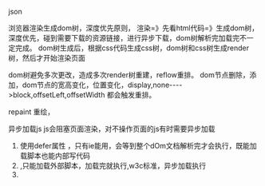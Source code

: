 json 

浏览器渲染生成dom树，深度优先原则，
渲染=》先看html代码=》生成dom树，深度优先，碰到需要下载的资源链接，进行异步下载，dom树解析完加载完不一定完成。
dom树生成后，根据css代码生成css树，dom树和css树生成render树，然后才开始渲染页面

dom树避免多次更改，造成多次render树重建，reflow重排。
dom节点删除，添加，dom节点的宽高变化，位置变化，display,none---->block,offsetLeft,offsetWidth 都会触发重排。

repaint 重绘，


异步加载js
js会阻塞页面渲染，对不操作页面的js有时需要异步加载

1. 使用defer属性  <script src="tool.js" defer></script>，只有ie能用，会等到整个dOm文档解析完才会执行，既能加载脚本也能内部写代码
2.    <script src="" async></script>,只能加载外部脚本，加载完就执行,w3c标准，异步加载执行
3. 


